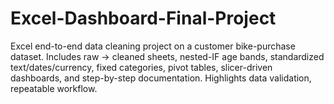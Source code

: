 # Excel-Dashboard-Final-Project
Excel end-to-end data cleaning project on a customer bike-purchase dataset. Includes raw → cleaned sheets, nested-IF age bands, standardized text/dates/currency, fixed categories, pivot tables, slicer-driven dashboards, and step-by-step documentation. Highlights data validation, repeatable workflow.
